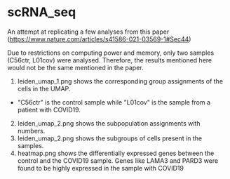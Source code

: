 # scRNA_seq
An attempt at replicating a few analyses from this paper (https://www.nature.com/articles/s41586-021-03569-1#Sec44)

Due to restrictions on computing power and memory, only two samples (C56ctr, L01cov) were analysed. Therefore, the results mentioned here would not be the same mentioned in the paper.

1. leiden_umap_1.png shows the corresponding group assignments of the cells in the UMAP.
* "C56ctr" is the control sample while "L01cov" is the sample from a patient with COVID19.
2. leiden_umap_2.png shows the subpopulation assignments with numbers.
3. leiden_umap_2.png shows the subgroups of cells present in the samples.
4. heatmap.png shows the differentially expressed genes between the control and the COVID19 sample. Genes like LAMA3 and PARD3 were found to be highly expressed in the sample with COVID19 
